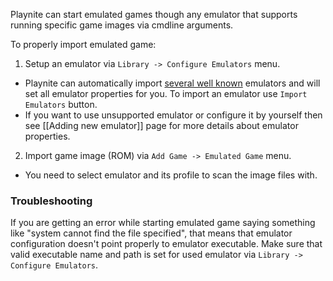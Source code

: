 Playnite can start emulated games though any emulator that supports running specific game images via cmdline arguments.

To properly import emulated game:
1. Setup an emulator via `Library -> Configure Emulators` menu.
- Playnite can automatically import [several well known](https://github.com/JosefNemec/Playnite/tree/master/source/Playnite/Emulators) emulators and will set all emulator properties for you. To import an emulator use `Import Emulators` button.
- If you want to use unsupported emulator or configure it by yourself then see [[Adding new emulator]] page for more details about emulator properties.
2. Import game image (ROM) via `Add Game -> Emulated Game` menu.
- You need to select emulator and its profile to scan the image files with.

### Troubleshooting
If you are getting an error while starting emulated game saying something like "system cannot find the file specified", that means that emulator configuration doesn't point properly to emulator executable. Make sure that valid executable name and path is set for used emulator via `Library -> Configure Emulators`.
